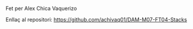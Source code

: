 Fet per Alex Chica Vaquerizo

Enllaç al repositori:
https://github.com/achivaq01/DAM-M07-FT04-Stacks
